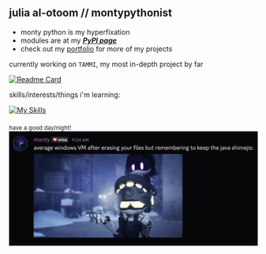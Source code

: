 ## julia al-otoom // montypythonist
- monty python is my hyperfixation
- modules are at my ***[PyPI page](https://pypi.org/user/montypythonist)***
- check out my [portfolio](https://montypythonist.carrd.co/) for more of my projects

currently working on `TAMMI`, my most in-depth project by far

[![Readme Card](https://github-readme-stats.vercel.app/api/pin/?username=montypythonist&repo=tammi)](https://github.com/montypythonist/tammi)

skills/interests/things i'm learning:

[![My Skills](https://skillicons.dev/icons?i=github,linux,py,pytorch,raspberrypi,js,tensorflow,ubuntu,vscode,git,anaconda,arduino,cpp,githubactions,gradle,html,java,powershell,robloxstudio,bots)](https://skillicons.dev)

<sub>have a good day/night!</sub>
![N-status-murder-drones](status.png)
